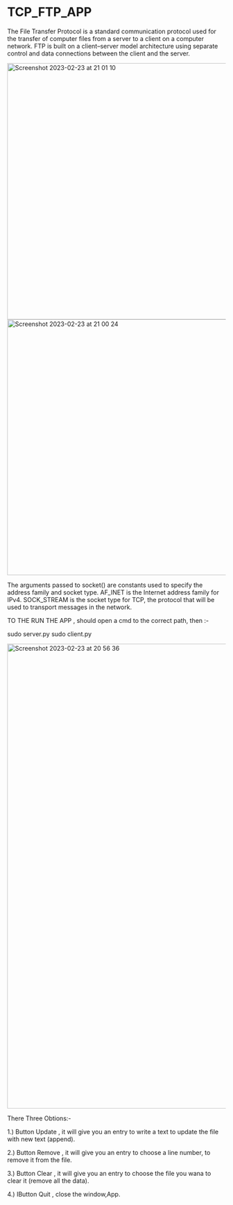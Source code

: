 # TCP_FTP_APP

The File Transfer Protocol is a standard communication protocol used for the transfer of computer files from a server to a client on a computer network. FTP is built on a client–server model architecture using separate control and data connections between the client and the server.


<img width="591" alt="Screenshot 2023-02-23 at 21 01 10" src="https://user-images.githubusercontent.com/92846018/221004937-37491bcb-3d2f-4cf3-8a5c-677e883d27c1.png">

<img width="590" alt="Screenshot 2023-02-23 at 21 00 24" src="https://user-images.githubusercontent.com/92846018/221004987-2f868509-2334-4c37-9173-8f339e35306c.png">

The arguments passed to socket() are constants used to specify the address family and socket type. 
AF_INET is the Internet address family for IPv4. 
SOCK_STREAM is the socket type for TCP, the protocol that will be used to transport messages in the network.


TO THE RUN THE APP , should open a cmd to the correct path, then :- 

sudo server.py
sudo client.py 

<img width="1072" alt="Screenshot 2023-02-23 at 20 56 36" src="https://user-images.githubusercontent.com/92846018/221005027-3e606718-9336-4c72-8735-3ea8a81711a4.png">

There Three Obtions:- 

1.) Button Update , it will give you an entry to write a text to update the file with new text (append). 

2.) Button Remove , it will give you an entry to choose a line number, to remove it from the file.

3.) Button Clear , it will give you an entry to choose the file you wana to clear it (remove all the data). 

4.) IButton Quit , close the window,App. 



